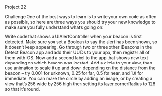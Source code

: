 Project 22 

Challenge
One of the best ways to learn is to write your own code as often as possible, so here are three ways you should try your new knowledge to make sure you fully understand what’s going on:

Write code that shows a UIAlertController when your beacon is first detected. Make sure you set a Boolean to say the alert has been shown, so it doesn’t keep appearing.
Go through two or three other iBeacons in the Detect Beacon app and add their UUIDs to your app, then register all of them with iOS. Now add a second label to the app that shows new text depending on which beacon was located.
Add a circle to your view, then use animation to scale it up and down depending on the distance from the beacon – try 0.001 for unknown, 0.25 for far, 0.5 for near, and 1.0 for immediate. You can make the circle by adding an image, or by creating a view that’s 256 wide by 256 high then setting its layer.cornerRadius to 128 so that it’s round.
